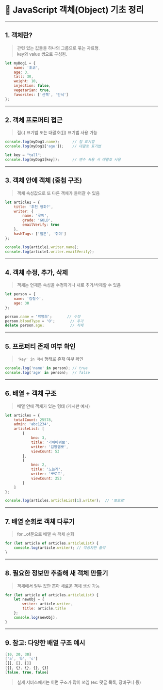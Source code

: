 
# 🐶 JavaScript 객체(Object) 기초 정리

---

## 1. 객체란?

> 관련 있는 값들을 하나의 그룹으로 묶는 자료형.  
> key와 value 쌍으로 구성됨.

```js
let myDog1 = {
    name: '초코',
    age: 3,
    tall: 30,
    weight: 10,
    injection: false,
    vegetarian: true,
    favorites: ['산책', '간식']
};
```

---

## 2. 객체 프로퍼티 접근

> 점(.) 표기법 또는 대괄호([]) 표기법 사용 가능

```js
console.log(myDog1.name);      // 점 표기법
console.log(myDog1['age']);    // 대괄호 표기법

let key = "tall";
console.log(myDog1[key]);      // 변수 사용 시 대괄호 사용
```

---

## 3. 객체 안에 객체 (중첩 구조)

> 객체 속성값으로 또 다른 객체가 들어갈 수 있음

```js
let article1 = {
    title: '추천 영화?',
    writer: {
        name: '루피',
        grade: 'GOLD',
        emailVerify: true
    },
    hashTags: ['질문', '취미']
};

console.log(article1.writer.name);
console.log(article1.writer.emailVerify);
```

---

## 4. 객체 수정, 추가, 삭제

> 객체는 언제든 속성을 수정하거나 새로 추가/삭제할 수 있음

```js
let person = {
    name: '김철수',
    age: 30
};

person.name = '박영희';       // 수정
person.bloodType = 'O';       // 추가
delete person.age;            // 삭제
```

---

## 5. 프로퍼티 존재 여부 확인

> `'key' in 객체` 형태로 존재 여부 확인

```js
console.log('name' in person); // true
console.log('age' in person);  // false
```

---

## 6. 배열 + 객체 구조

> 배열 안에 객체가 있는 형태 (게시판 예시)

```js
let articles = {
    totalCount: 25578,
    admin: 'abc1234',
    articleList: [
        {
            bno: 3,
            title: '가위바위보',
            writer: '김짱껨뽀',
            viewCount: 53
        },
        {
            bno: 2,
            title: '노는게',
            writer: '뽀로로',
            viewCount: 253
        }
    ]
};

console.log(articles.articleList[1].writer);  // '뽀로로'
```

---

## 7. 배열 순회로 객체 다루기

> for...of문으로 배열 속 객체 순회

```js
for (let article of articles.articleList) {
    console.log(article.writer); // 작성자만 출력
}
```

---

## 8. 필요한 정보만 추출해 새 객체 만들기

> 객체에서 일부 값만 뽑아 새로운 객체 생성 가능

```js
for (let article of articles.articleList) {
    let newObj = {
        writer: article.writer,
        title: article.title
    };
    console.log(newObj);
}
```

---

## 9. 참고: 다양한 배열 구조 예시

```js
[10, 20, 30]
['a', 'b', 'c']
[[], [], []]
[{}, {}, {}, {}, {}]
[false, true, false]
```

> 실제 서비스에서는 이런 구조가 많이 쓰임 (ex: 댓글 목록, 장바구니 등)
